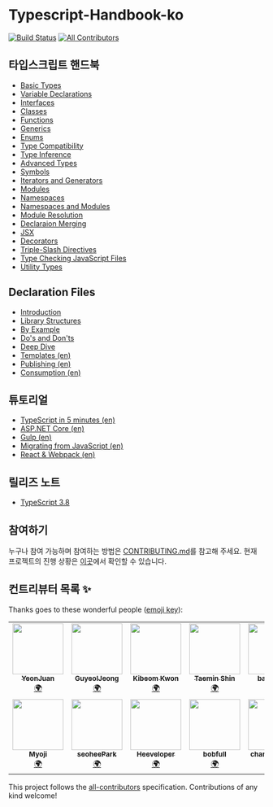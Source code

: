 # Typescript-Handbook-ko

[![Build Status](https://travis-ci.com/yeonjuan/Typescript-Handbook-ko.svg?branch=master)](https://travis-ci.com/yeonjuan/Typescript-Handbook-ko) <!-- ALL-CONTRIBUTORS-BADGE:START - Do not remove or modify this section -->
[![All Contributors](https://img.shields.io/badge/all_contributors-12-orange.svg?style=flat-square)](#contributors-)
<!-- ALL-CONTRIBUTORS-BADGE:END -->

## 타입스크립트 핸드북

- [Basic Types](./pages/basic-types.md)
- [Variable Declarations](./pages/variable-declarations.md)
- [Interfaces](./pages/interfaces.md)
- [Classes](./pages/classes.md)
- [Functions](./pages/functions.md)
- [Generics](./pages/generics.md)
- [Enums](./pages/enums.md)
- [Type Compatibility](./pages/type-compatibility.md)
- [Type Inference](./pages/type-inference.md)
- [Advanced Types](./pages/advanced-types.md)
- [Symbols](./pages/symbols.md)
- [Iterators and Generators](./pages/iterators-and-generators.md)
- [Modules](./pages/modules.md)
- [Namespaces](./pages/namespaces.md)
- [Namespaces and Modules](./pages/namespaces-and-modules.md)
- [Module Resolution](./pages/module-resolution.md)
- [Declaraion Merging](./pages/declaration-merging.md)
- [JSX](./pages/jsx.md)
- [Decorators](./pages/decorators.md)
- [Triple-Slash Directives](./pages/triple-slash-directives.md)
- [Type Checking JavaScript Files](./pages/type-checking-javascript-files.md)
- [Utility Types](./pages/utility-types.md)

## Declaration Files

- [Introduction](./pages/declaration-files/introduction.md)
- [Library Structures](./pages/declaration-files/library-structures.md)
- [By Example](./pages/declaration-files/by-example.md)
- [Do's and Don'ts](./pages/declaration-files/dos-and-don-ts.md)
- [Deep Dive](./pages/declaration-files/deep-dive.md)
- [Templates (en)](./pages/declaration-files/templates.md)
- [Publishing (en)](./pages/declaration-files/publishing.md)
- [Consumption (en)](./pages/declaration-files/consumption.md)

## 튜토리얼

- [TypeScript in 5 minutes (en)](./pages/tutorials/typescript-in-5-minutes.md)
- [ASP.NET Core (en)](./pages/tutorials/ASP.NET-core.md)
- [Gulp (en)](./pages/tutorials/gulp.md)
- [Migrating from JavaScript (en)](./pages/tutorials/migrating-from-javascript.md)
- [React & Webpack (en)](./pages/tutorials/react-&-webpack.md)

## 릴리즈 노트

- [TypeScript 3.8](./pages/release-notes/typescript-3.8.md)

## 참여하기

누구나 참여 가능하며 참여하는 방법은 [CONTRIBUTING.md](./CONTRIBUTING.md)를 참고해 주세요.
현재 프로젝트의 진행 상황은 [이곳](https://github.com/yeonjuan/Typescript-Handbook-ko/projects/1)에서 확인할 수 있습니다.

## 컨트리뷰터 목록 ✨

Thanks goes to these wonderful people ([emoji key](https://allcontributors.org/docs/en/emoji-key)):

<!-- ALL-CONTRIBUTORS-LIST:START - Do not remove or modify this section -->
<!-- prettier-ignore-start -->
<!-- markdownlint-disable -->
<table>
  <tr>
    <td align="center"><a href="https://yeon-js.tistory.com/"><img src="https://avatars3.githubusercontent.com/u/41323220?v=4" width="100px;" alt=""/><br /><sub><b>YeonJuan</b></sub></a><br /><a href="#translation-yeonjuan" title="Translation">🌍</a></td>
    <td align="center"><a href="https://guyeol.github.io"><img src="https://avatars3.githubusercontent.com/u/7357413?v=4" width="100px;" alt=""/><br /><sub><b>GuyeolJeong</b></sub></a><br /><a href="#translation-guyeol" title="Translation">🌍</a></td>
    <td align="center"><a href="https://github.com/Bumkeyy"><img src="https://avatars0.githubusercontent.com/u/16663226?v=4" width="100px;" alt=""/><br /><sub><b>Kibeom Kwon</b></sub></a><br /><a href="#translation-Bumkeyy" title="Translation">🌍</a></td>
    <td align="center"><a href="https://www.linkedin.com/in/taemin-shin-abba95195/"><img src="https://avatars0.githubusercontent.com/u/24709996?v=4" width="100px;" alt=""/><br /><sub><b>Taemin Shin</b></sub></a><br /><a href="#translation-cprayer" title="Translation">🌍</a></td>
    <td align="center"><a href="https://github.com/badger93"><img src="https://avatars1.githubusercontent.com/u/38435151?v=4" width="100px;" alt=""/><br /><sub><b>badger93</b></sub></a><br /><a href="#translation-badger93" title="Translation">🌍</a></td>
    <td align="center"><a href="https://github.com/kok202"><img src="https://avatars2.githubusercontent.com/u/39543643?v=4" width="100px;" alt=""/><br /><sub><b>kok202</b></sub></a><br /><a href="#translation-kok202" title="Translation">🌍</a></td>
    <td align="center"><a href="https://github.com/ye-geeee"><img src="https://avatars1.githubusercontent.com/u/60929159?v=4" width="100px;" alt=""/><br /><sub><b>Yeji Kang</b></sub></a><br /><a href="#translation-ye-geeee" title="Translation">🌍</a></td>
  </tr>
  <tr>
    <td align="center"><a href="https://github.com/Myoji"><img src="https://avatars2.githubusercontent.com/u/12138415?v=4" width="100px;" alt=""/><br /><sub><b>Myoji</b></sub></a><br /><a href="#translation-Myoji" title="Translation">🌍</a></td>
    <td align="center"><a href="https://github.com/dvlprsh"><img src="https://avatars1.githubusercontent.com/u/48552752?v=4" width="100px;" alt=""/><br /><sub><b>seoheePark</b></sub></a><br /><a href="#translation-dvlprsh" title="Translation">🌍</a></td>
    <td align="center"><a href="https://heeveloper.github.io/"><img src="https://avatars3.githubusercontent.com/u/17620671?v=4" width="100px;" alt=""/><br /><sub><b>Heeveloper</b></sub></a><br /><a href="#translation-heeveloper" title="Translation">🌍</a></td>
    <td align="center"><a href="https://github.com/bobfull"><img src="https://avatars1.githubusercontent.com/u/48228621?v=4" width="100px;" alt=""/><br /><sub><b>bobfull</b></sub></a><br /><a href="#translation-bobfull" title="Translation">🌍</a></td>
    <td align="center"><a href="https://github.com/lcm6528"><img src="https://avatars2.githubusercontent.com/u/6929166?v=4" width="100px;" alt=""/><br /><sub><b>changmin Lee</b></sub></a><br /><a href="https://github.com/yeonjuan/Typescript-Handbook-ko/commits?author=lcm6528" title="Code">💻</a></td>
  </tr>
</table>

<!-- markdownlint-enable -->
<!-- prettier-ignore-end -->
<!-- ALL-CONTRIBUTORS-LIST:END -->

This project follows the [all-contributors](https://github.com/all-contributors/all-contributors) specification. Contributions of any kind welcome!
